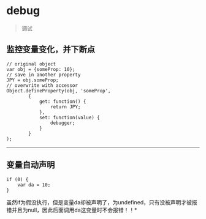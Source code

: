 # debug
> 调试

## 监控变量变化，并下断点
```
// original object
var obj = {someProp: 10};
// save in another property 
JPY = obj.someProp;
// overwrite with accessor 
Object.defineProperty(obj, 'someProp',
        {
            get: function() {
                return JPY;
            },
            set: function(value) {
                debugger;
            }
        }
);
```

---

## 变量自动声明
```
if (0) {
    var da = 10;
}
```
虽然if为假没执行，但是变量da却被声明了，为undefined，只有没被声明才被报错并且为null，因此后面调用da这变量时不会报错！！*